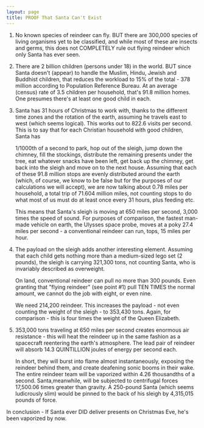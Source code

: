```yaml
---
layout: page
title: PROOF That Santa Can't Exist
---
```

 
1. No known species of reindeer can fly. BUT there are 
   300,000 species of living organisms yet to be classified, and while most of 
   these are insects and germs, this does not COMPLETELY rule out flying reindeer 
   which only Santa has ever seen.

2. There are 2 billion children (persons under 18) in 
   the world. BUT since Santa doesn't (appear) to handle the Muslim, Hindu, Jewish 
   and Buddhist children, that reduces the workload to 15% of the total - 378 million 
   according to Population Reference Bureau. At an average (census) rate of 3.5 
   children per household, that's 91.8 million homes. One presumes there's at least 
   one good child in each.

3. Santa has 31 hours of Christmas to work with, thanks 
   to the different time zones and the rotation of the earth, assuming he travels 
   east to west (which seems logical). This works out to 822.6 visits per second. 
   This is to say that for each Christian household with good children, Santa has

   1/1000th of a second to park, hop out of the sleigh, jump down 
   the chimney, fill the stockings, distribute the remaining presents under the 
   tree, eat whatever snacks have been left, get back up the chimney, get back 
   into the sleigh and move on to the next house. Assuming that each of these 91.8 
   million stops are evenly distributed around the earth (which, of course, we 
   know to be false but for the purposes of our calculations we will accept), we 
   are now talking about 0.78 miles per household, a total trip of 71.604 million 
   miles, not counting stops to do what most of us must do at least once every 
   31 hours, plus feeding etc.

   This means that Santa's sleigh is moving at 650 miles per second, 
   3,000 times the speed of sound. For purposes of comparison, the fastest man-made 
   vehicle on earth, the Ulysses space probe, moves at a poky 27.4 miles per
   second - a conventional reindeer can run, tops, 15 miles per hour.

5. The payload on the sleigh adds another interesting 
   element. Assuming that each child gets nothing more than a medium-sized lego 
   set (2 pounds), the sleigh is carrying 321,300 tons, not counting Santa, who 
   is invariably described as overweight.

   On land, conventional reindeer can pull no more than 300 pounds. 
   Even granting that "flying reindeer" (see point #1) pull TEN TIMES 
   the normal amount, we cannot do the job with eight, or even nine.

   We need 214,200 reindeer. This increases the payload - not even 
   counting the weight of the sleigh - to 353,430 tons. Again, for comparison - 
   this is four times the weight of the Queen Elizabeth.

6. 353,000 tons traveling at 650 miles per second creates 
   enormous air resistance - this will heat the reindeer up in the same fashion 
   as a spacecraft reentering the earth's atmosphere. The lead pair of reindeer 
   will absorb 14.3 QUINTILLION joules of energy per second each.

   In short, they will burst into flame almost instantaneously, 
   exposing the reindeer behind them, and create deafening sonic booms in their 
   wake. The entire reindeer team will be vaporized within 4.26 thousandths of 
   a second. Santa,meanwhile, will be subjected to centrifugal forces 17,500.06 
   times greater than gravity. A 250-pound Santa (which seems ludicrously slim) 
   would be pinned to the back of his sleigh by 4,315,015 pounds of force.

In conclusion - If Santa ever DID deliver presents on Christmas 
Eve, he's been vaporized by now.
